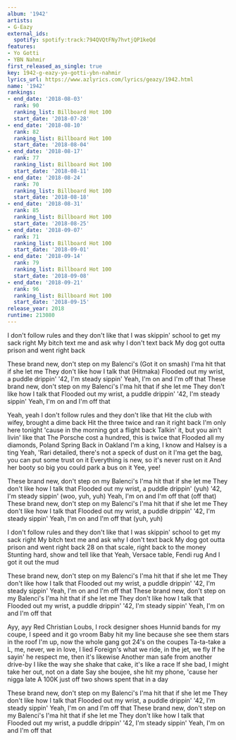 ```yaml
---
album: '1942'
artists:
- G-Eazy
external_ids:
  spotify: spotify:track:794QVQtFNy7hvtjQP1keQd
features:
- Yo Gotti
- YBN Nahmir
first_released_as_single: true
key: 1942-g-eazy-yo-gotti-ybn-nahmir
lyrics_url: https://www.azlyrics.com/lyrics/geazy/1942.html
name: '1942'
rankings:
- end_date: '2018-08-03'
  rank: 90
  ranking_list: Billboard Hot 100
  start_date: '2018-07-28'
- end_date: '2018-08-10'
  rank: 82
  ranking_list: Billboard Hot 100
  start_date: '2018-08-04'
- end_date: '2018-08-17'
  rank: 77
  ranking_list: Billboard Hot 100
  start_date: '2018-08-11'
- end_date: '2018-08-24'
  rank: 70
  ranking_list: Billboard Hot 100
  start_date: '2018-08-18'
- end_date: '2018-08-31'
  rank: 85
  ranking_list: Billboard Hot 100
  start_date: '2018-08-25'
- end_date: '2018-09-07'
  rank: 71
  ranking_list: Billboard Hot 100
  start_date: '2018-09-01'
- end_date: '2018-09-14'
  rank: 79
  ranking_list: Billboard Hot 100
  start_date: '2018-09-08'
- end_date: '2018-09-21'
  rank: 96
  ranking_list: Billboard Hot 100
  start_date: '2018-09-15'
release_year: 2018
runtime: 213080
---
```

I don't follow rules and they don't like that
I was skippin' school to get my sack right
My bitch text me and ask why I don't text back
My dog got outta prison and went right back

These brand new, don't step on my Balenci's (Got it on smash)
I'ma hit that if she let me
They don't like how I talk that (Hitmaka)
Flooded out my wrist, a puddle drippin'
'42, I'm steady sippin'
Yeah, I'm on and I'm off that
These brand new, don't step on my Balenci's
I'ma hit that if she let me
They don't like how I talk that
Flooded out my wrist, a puddle drippin'
'42, I'm steady sippin'
Yeah, I'm on and I'm off that


Yeah, yeah
I don't follow rules and they don't like that
Hit the club with wifey, brought a dime back
Hit the three twice and ran it right back
I'm only here tonight 'cause in the morning got a flight back
Talkin' it, but you ain't livin' like that
The Porsche cost a hundred, this is twice that
Flooded all my diamonds, Poland Spring
Back in Oakland I'm a king, I know and Halsey is a ting
Yeah, 'Rari detailed, there's not a speck of dust on it
I'ma get the bag, you can put some trust on it
Everything is new, so it's never rust on it
And her booty so big you could park a bus on it
Yee, yee!


These brand new, don't step on my Balenci's
I'ma hit that if she let me
They don't like how I talk that
Flooded out my wrist, a puddle drippin' (yuh)
'42, I'm steady sippin' (woo, yuh, yuh)
Yeah, I'm on and I'm off that (off that)
These brand new, don't step on my Balenci's
I'ma hit that if she let me
They don't like how I talk that
Flooded out my wrist, a puddle drippin'
'42, I'm steady sippin'
Yeah, I'm on and I'm off that (yuh, yuh)

I don't follow rules and they don't like that
I was skippin' school to get my sack right
My bitch text me and ask why I don't text back
My dog got outta prison and went right back
28 on that scale, right back to the money
Stunting hard, show and tell like that
Yeah, Versace table, Fendi rug
And I got it out the mud

These brand new, don't step on my Balenci's
I'ma hit that if she let me
They don't like how I talk that
Flooded out my wrist, a puddle drippin'
'42, I'm steady sippin'
Yeah, I'm on and I'm off that
These brand new, don't step on my Balenci's
I'ma hit that if she let me
They don't like how I talk that
Flooded out my wrist, a puddle drippin'
'42, I'm steady sippin'
Yeah, I'm on and I'm off that


Ayy, ayy
Red Christian Loubs, I rock designer shoes
Hunnid bands for my coupe, I speed and it go vroom
Baby hit my line because she see them stars in the roof
I'm up, now the whole gang got 24's on the coupes
Ta-ta-take a L, me, never, we in love, I lied
Foreign's what we ride, in the jet, we fly
If he sayin' he respect me, then it's likewise
Another man safe from another drive-by
I like the way she shake that cake, it's like a race
If she bad, I might take her out, not on a date
Say she boujee, she hit my phone, 'cause her nigga late
A 100K just off two shows spent that in a day


These brand new, don't step on my Balenci's
I'ma hit that if she let me
They don't like how I talk that
Flooded out my wrist, a puddle drippin'
'42, I'm steady sippin'
Yeah, I'm on and I'm off that
These brand new, don't step on my Balenci's
I'ma hit that if she let me
They don't like how I talk that
Flooded out my wrist, a puddle drippin'
'42, I'm steady sippin'
Yeah, I'm on and I'm off that
